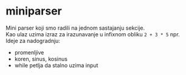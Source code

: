 # miniparser
Mini parser koji smo radili na jednom sastajanju sekcije.  
Kao ulaz uzima izraz za irazunavanje u infixnom obliku
`2 + 3 * 5` npr.  
 Ideje za nadogradnju: 
 - promenljive
 - koren, sinus, kosinus
 - while petlja da stalno uzima input
 
